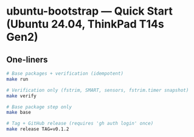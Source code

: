 # ubuntu-bootstrap — Quick Start (Ubuntu 24.04, ThinkPad T14s Gen2)

## One-liners

```bash
# Base packages + verification (idempotent)
make run

# Verification only (fstrim, SMART, sensors, fstrim.timer snapshot)
make verify

# Base package step only
make base

# Tag + GitHub release (requires 'gh auth login' once)
make release TAG=v0.1.2
